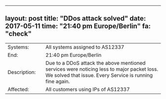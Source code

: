 
---
layout: post
title: "DDos attack solved"
date: 2017-05-11
time: "21:40 pm Europe/Berlin"
fa: "check"
---

|                    |   |                                                                      |
|--------------------|---|----------------------------------------------------------------------|
| Systems:           |   | All systems assigned to AS12337                                                               |
| End:               |   | 21:40 pm Europe/Berlin                          |
| Description:       |   | Due to a DDoS attack the above mentioned services were noticing less to major packet loss. We solved that issue. Every Service is running fine again. |
| Affected:          |   | All customers using IPs of AS12337                                                  |
